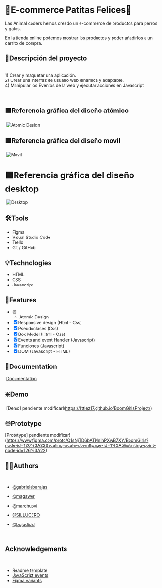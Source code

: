 # :shopping_cart:E-commerce Patitas Felices:paw_prints:
 
Las Animal coders hemos creado un e-commerce de productos para perros y gatos.
 
En la tienda online podemos mostrar los productos y poder añadirlos a un carrito de compra.
 
 
## :green_book:Descripción del proyecto 
​       
    1) Crear y maquetar una aplicación.  
    2) Crear una interfaz de usuario web dinámica y adaptable.  
    4) Manipular los Eventos de la web y ejecutar acciones en Javascript
      
  ​
## :green_square:Referencia gráfica del diseño atómico
​
![Atomic Design](https://www.figma.com/file/kBMp0mDDaFAZc06d8Iamvu/Animals-Coders?node-id=0%3A1&t=gRQxg0zD09vx6oGb-0)
​
## :green_square:Referencia gráfica del diseño movil
​
![Movil](https://www.figma.com/file/kBMp0mDDaFAZc06d8Iamvu/Animals-Coders?node-id=1%3A3&t=gRQxg0zD09vx6oGb-0)
 
# :green_square:Referencia gráfica del diseño desktop
​
![Desktop](https://www.figma.com/file/kBMp0mDDaFAZc06d8Iamvu/Animals-Coders?node-id=1%3A2&t=gRQxg0zD09vx6oGb-0)
​
​
## :hammer_and_wrench:Tools
- Figma
- Visual Studio Code
- Trello
- Git / GitHub  
 
## :bulb:Technologies
- HTML
- CSS
- Javascript  
   
## :flashlight:Features
* [x] - Atomic Design  
* [x] Responsive design  (Html - Css)
* [x] Pseudoclases  (Css)
* [x] Box Model (Html - Css)
* [x] Events and event Handler (Javascript)
* [x] Funciones (Javascript)
* [x] DOM (Javascript - HTML)
​
## :page_facing_up:Documentation
​
[Documentation](https://femcoders.notion.site/e-Commerce-b9d6f96f961d42ae8e0ed81e00c41168)
​
​
## :sparkle:Demo
​
[Demo] pendiente modificar!(https://littlez17.github.io/BoomGirlsProject/)
 
 
## :infinity:Prototype
 
[Prototype] pendiente modificar! (https://www.figma.com/proto/O1sNjTD6bATNnihPXwB7XY/BoomGirls?node-id=126%3A22&scaling=scale-down&page-id=1%3A5&starting-point-node-id=126%3A22)
​
​
## :raising_hand_woman:Authors
​
- [@gabrielabarajas](https://github.com/gabrielabarajas)
- [@magswer](https://github.com/magswer)
- [@marchuovi](https://github.com/marchuovi)
- [@SILLUCERO](https://github.com/SILLUCERO)
- [@bgiudicid](https://github.com/bgiudicid)  
   
    ​​
## Acknowledgements
​
- [Readme template](https://readme.so/)
- [JavaScript events](https://www.w3schools.com/js/js_events.asp)
- [Figma variants](https://help.figma.com/hc/en-us/articles/360056440594-Create-and-use-variants)
